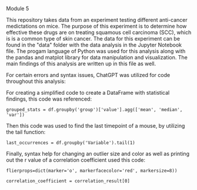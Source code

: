 Module 5

This repository takes data from an experiment testing different anti-cancer medictations on mice. The purpose of this experiment is to determine how effective these drugs are on treating squamous cell carcinoma (SCC), which is is a common type of skin cancer. The data for this experiment can be found in the "data" folder with the data analysis in the Jupyter Notebook file. The progam language of Python was used for this analysis along with the pandas and matplot library for data manipulation and visualization. The main findings of this analysis are written up in this file as well.


For certain errors and syntax issues, ChatGPT was utilized for code throughout this analysis:

For creating a simplified code to create a DataFrame with statistical findings, this code was referenced:

    grouped_stats = df.groupby('group')['value'].agg(['mean', 'median', 'var'])

Then this code was used to find the last timepoint of a mouse, by utilizing the tail function:

    last_occurrences = df.groupby('Variable').tail(1)


Finally, syntax help for changing an outlier size and color as well as printing out the r value of a correlation coefficient used this code:

    flierprops=dict(marker='o', markerfacecolor='red', markersize=8))
    
    correlation_coefficient = correlation_result[0]
